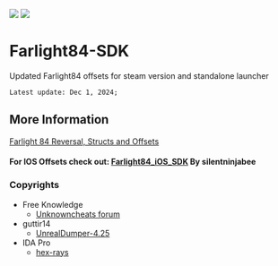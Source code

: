 ![](https://img.shields.io/github/stars/Fer3on07/Farlight84-SDK)
![](https://img.shields.io/github/forks/Fer3on07/Farlight84-SDK)

# Farlight84-SDK
Updated Farlight84 offsets for steam version and standalone launcher

```Latest update: Dec 1, 2024;```

## More Information
[Farlight 84 Reversal, Structs and Offsets](https://www.unknowncheats.me/forum/farlight-84-a/580566-farlight-84-reversal-structs-offsets.html)

#### For IOS Offsets check out: [Farlight84_iOS_SDK](https://github.com/silentninjabee/Farlight84_iOS_SDK) By silentninjabee

### Copyrights
- Free Knowledge
  - [Unknowncheats forum](https://www.unknowncheats.me)
- guttir14
  - [UnrealDumper-4.25](https://github.com/guttir14/UnrealDumper-4.25)
- IDA Pro
  - [hex-rays](https://hex-rays.com/ida-pro/)
